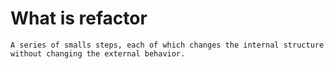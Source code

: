 # What is refactor
    A series of smalls steps, each of which changes the internal structure
    without changing the external behavior.
##



##

##

##
